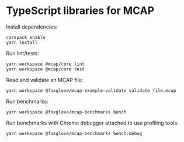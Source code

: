 # TypeScript libraries for MCAP

Install dependencies:

```
corepack enable
yarn install
```

Run lint/tests:

```
yarn workspace @mcap/core lint
yarn workspace @mcap/core test
```

Read and validate an MCAP file:

```
yarn workspace @foxglove/mcap-example-validate validate file.mcap
```

Run benchmarks:

```
yarn workspace @foxglove/mcap-benchmarks bench
```

Run benchmarks with Chrome debugger attached to use profiling tools:

```
yarn workspace @foxglove/mcap-benchmarks bench:debug
```
